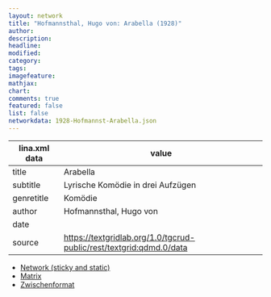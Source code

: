 ```yaml
---
layout: network
title: "Hofmannsthal, Hugo von: Arabella (1928)"
author:
description:
headline:
modified:
category:
tags:
imagefeature: 
mathjax: 
chart: 
comments: true
featured: false
list: false
networkdata: 1928-Hofmannst-Arabella.json
---
```

lina.xml data  | value
------------- | -------------
title|Arabella
subtitle|Lyrische Komödie in drei Aufzügen
genretitle|Komödie
author|Hofmannsthal, Hugo von
date|
source|https://textgridlab.org/1.0/tgcrud-public/rest/textgrid:qdmd.0/data


* [Network (sticky and static)](/network210)
* [Matrix](/matrix210)
* [Zwischenformat](/lina210 )
